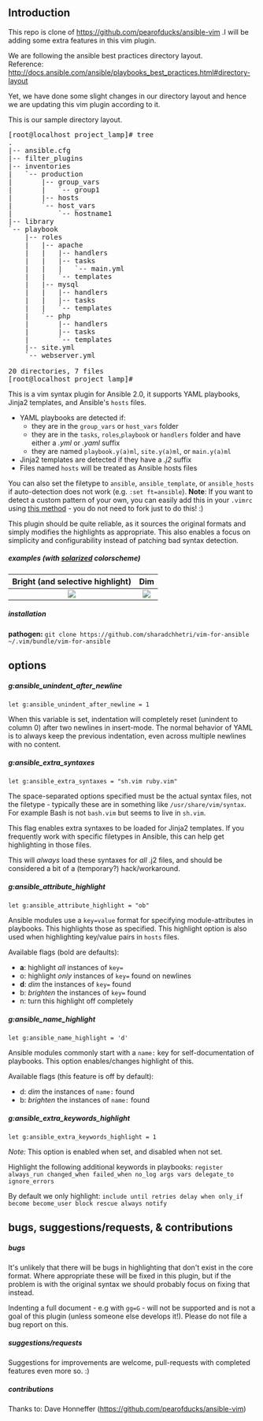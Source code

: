 ## Introduction

This repo is clone of https://github.com/pearofducks/ansible-vim .I will be adding some extra features in this vim plugin.

We are following the ansible best practices directory layout.<br>
Reference: http://docs.ansible.com/ansible/playbooks_best_practices.html#directory-layout

Yet, we have done some slight changes in our directory layout and hence we are updating this vim plugin according to it.

This is our sample directory layout.
<pre>
[root@localhost project_lamp]# tree
.
|-- ansible.cfg
|-- filter_plugins
|-- inventories
|   `-- production
|       |-- group_vars
|       |   `-- group1
|       |-- hosts
|       `-- host_vars
|           `-- hostname1
|-- library
`-- playbook
    |-- roles
    |   |-- apache
    |   |   |-- handlers
    |   |   |-- tasks
    |   |   |   `-- main.yml
    |   |   `-- templates
    |   |-- mysql
    |   |   |-- handlers
    |   |   |-- tasks
    |   |   `-- templates
    |   `-- php
    |       |-- handlers
    |       |-- tasks
    |       `-- templates
    |-- site.yml
    `-- webserver.yml

20 directories, 7 files
[root@localhost project_lamp]# 
</pre>

This is a vim syntax plugin for Ansible 2.0, it supports YAML playbooks, Jinja2 templates, and Ansible's `hosts` files.

- YAML playbooks are detected if:
  - they are in the `group_vars` or `host_vars` folder
  - they are in the `tasks`, `roles`,`playbook` or `handlers` folder and have either a *.yml* or *.yaml* suffix
  - they are named `playbook.y(a)ml`, `site.y(a)ml`, or `main.y(a)ml`
- Jinja2 templates are detected if they have a *.j2* suffix
- Files named `hosts` will be treated as Ansible hosts files

You can also set the filetype to `ansible`, `ansible_template`, or `ansible_hosts` if auto-detection does not work (e.g. `:set ft=ansible`). **Note**: If you want to detect a custom pattern of your own, you can easily add this in your `.vimrc` using [this method](http://vim.wikia.com/wiki/Change_filetype_based_on_directory_path) - you do not need to fork just to do this! :)

This plugin should be quite reliable, as it sources the original formats and simply modifies the highlights as appropriate. This also enables a focus on simplicity and configurability instead of patching bad syntax detection.

##### examples (with [solarized](https://github.com/altercation/vim-colors-solarized) colorscheme)

Bright (and selective highlight)     |  Dim
:-----------------------------------:|:-------------------------:
![](http://i.imgur.com/whBOZZK.png)  |  ![](http://i.imgur.com/XS0T00e.png)

##### installation

**pathogen:** `git clone https://github.com/sharadchhetri/vim-for-ansible ~/.vim/bundle/vim-for-ansible`

## options

##### g:ansible_unindent_after_newline

`let g:ansible_unindent_after_newline = 1`

When this variable is set, indentation will completely reset (unindent to column 0) after two newlines in insert-mode. The normal behavior of YAML is to always keep the previous indentation, even across multiple newlines with no content.

##### g:ansible_extra_syntaxes
`let g:ansible_extra_syntaxes = "sh.vim ruby.vim"`

The space-separated options specified must be the actual syntax files, not the filetype - typically these are in something like `/usr/share/vim/syntax`. For example Bash is not `bash.vim` but seems to live in `sh.vim`.

This flag enables extra syntaxes to be loaded for Jinja2 templates. If you frequently work with specific filetypes in Ansible, this can help get highlighting in those files.

This will *always* load these syntaxes for *all* .j2 files, and should be considered a bit of a (temporary?) hack/workaround.

##### g:ansible_attribute_highlight
`let g:ansible_attribute_highlight = "ob"`

Ansible modules use a `key=value` format for specifying module-attributes in playbooks. This highlights those as specified. This highlight option is also used when highlighting key/value pairs in `hosts` files.

Available flags (bold are defaults):

- **a**: highlight *all* instances of `key=`
- o: highlight *only* instances of `key=` found on newlines
- **d**: *dim* the instances of `key=` found
- b: *brighten* the instances of `key=` found
- n: turn this highlight off completely

##### g:ansible_name_highlight
`let g:ansible_name_highlight = 'd'`

Ansible modules commonly start with a `name:` key for self-documentation of playbooks. This option enables/changes highlight of this.

Available flags (this feature is off by default):

- d: *dim* the instances of `name:` found
- b: *brighten* the instances of `name:` found

##### g:ansible_extra_keywords_highlight
`let g:ansible_extra_keywords_highlight = 1`

*Note:* This option is enabled when set, and disabled when not set.

Highlight the following additional keywords in playbooks: `register always_run changed_when failed_when no_log args vars delegate_to ignore_errors`

By default we only highlight: `include until retries delay when only_if become become_user block rescue always notify`

## bugs, suggestions/requests, & contributions

##### bugs

It's unlikely that there will be bugs in highlighting that don't exist in the core format. Where appropriate these will be fixed in this plugin, but if the problem is with the original syntax we should probably focus on fixing that instead.

Indenting a full document - e.g with `gg=G` - will not be supported and is not a goal of this plugin (unless someone else develops it!). Please do not file a bug report on this.

##### suggestions/requests

Suggestions for improvements are welcome, pull-requests with completed features even more so. :)

##### contributions

Thanks to:
Dave Honneffer (https://github.com/pearofducks/ansible-vim)

